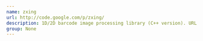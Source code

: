 ```yaml
---
name: zxing
url: http://code.google.com/p/zxing/
description: 1D/2D barcode image processing library (C++ version). URL : http://code.google.com/p/zxing/ Groups : None
group: None
---
```

